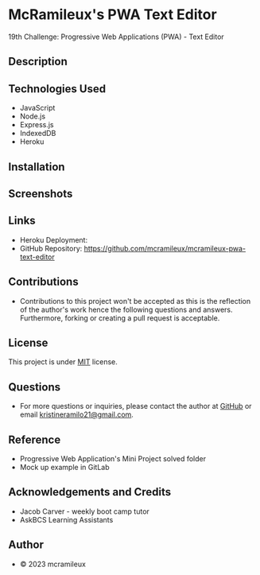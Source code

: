 # McRamileux's PWA Text Editor
19th Challenge: Progressive Web Applications (PWA) - Text Editor

## Description

## Technologies Used
- JavaScript
- Node.js
- Express.js
- IndexedDB
- Heroku

## Installation

## Screenshots

## Links
- Heroku Deployment:
- GitHub Repository: https://github.com/mcramileux/mcramileux-pwa-text-editor

## Contributions
* Contributions to this project won't be accepted as this is the reflection of the author's work hence the following questions and answers. Furthermore, forking or creating a pull request is acceptable.

## License
This project is under [MIT](https://choosealicense.com/licenses/mit/) license.

## Questions
* For more questions or inquiries, please contact the author at [GitHub](https://github.com/mcramileux) or email kristineramilo21@gmail.com.

## Reference
- Progressive Web Application's Mini Project solved folder
- Mock up example in GitLab

## Acknowledgements and Credits
- Jacob Carver - weekly boot camp tutor
- AskBCS Learning Assistants
  
## Author
- © 2023 mcramileux 